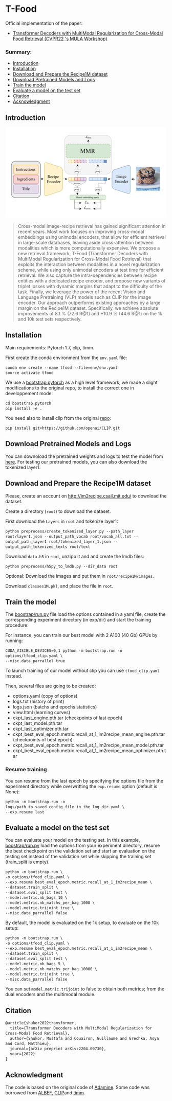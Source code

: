 # T-Food
Official implementation of the paper: 
- [Transformer Decoders with MultiModal Regularization for Cross-Modal Food
Retrieval (CVPR22 's MULA Workshop)](https://arxiv.org/abs/2204.09730)


### Summary:

* [Introduction](#introduction)
* [Installation](#installation)
* [Download and Prepare the Recipe1M dataset](#download-and-prepare-the-recipe1m-dataset)
* [Download Pretrained Models and Logs](#download-pretrained-models-and-logs)
* [Train the model](#train-the-model)
* [Evaluate a model on the test set](#evaluate-a-model-on-the-test-set)
* [Citation](#citation)
* [Acknowledgment](#acknowledgment)

## Introduction

<p align="center">
    <img src="images/main.png" width="600"/>
</p>

> Cross-modal image-recipe retrieval has gained significant attention in recent years. 
Most work focuses on improving cross-modal embeddings using unimodal encoders, that allow for efficient retrieval in large-scale databases, leaving aside cross-attention between modalities which is more computationally expensive. We propose a new retrieval framework, T-Food (Transformer Decoders with MultiModal Regularization for Cross-Modal Food Retrieval) that exploits the interaction between modalities in a novel regularization scheme, while using only unimodal encoders at test time for efficient retrieval. We also capture the intra-dependencies between recipe entities with a dedicated recipe encoder, and propose new variants of triplet losses with dynamic margins that adapt to the difficulty of the task. Finally, we leverage the power of the recent Vision and Language Pretraining (VLP) models such as CLIP for the image encoder. Our approach outperforms existing approaches by a large margin on the Recipe1M dataset. Specifically, we achieve absolute improvements of 8.1 % (72.6 R@1) and +10.9 % (44.6 R@1) on the 1k and 10k test sets respectively.


## Installation

Main requirements: Pytorch 1.7, clip, timm.

First create the conda environment from the `env.yaml` file:

```
conda env create --name tfood --file=env/env.yaml
source activate tfood
```

We use a [bootstrap.pytorch](https://github.com/Cadene/bootstrap.pytorch.git) as a high level framework, we made a slight modifications to the original repo, to install the correct one in developpement mode:
```
cd bootstrap.pytorch
pip install -e .
```

You need also to install clip from the original [repo](https://github.com/openai/CLIP):
```
pip install git+https://github.com/openai/CLIP.git
```

## Download Pretrained Models and Logs

You can downoload the pretrained weights and logs to test the model from [here](https://nuage.lip6.fr/s/YdziDxDD39B6mbB).
For testing our pretrained models, you can also download the tokenized layer1.

## Download and Prepare the Recipe1M dataset

Please, create an account on http://im2recipe.csail.mit.edu/ to download the dataset.

Create a directory (`root`) to download the dataset.

First download the `Layers` in `root` and tokenize layer1:
```
python preprocess/create_tokenized_layer.py --path_layer root/layer1.json --output_path_vocab root/vocab_all.txt --output_path_layer1 root/tokenized_layer_1.json --output_path_tokenized_texts root/text
```
Download `data.h5` in `root`, unzipp it and and create the lmdb files:

```
python preprocess/h5py_to_lmdb.py --dir_data root

```

Optional: Download the images and put them in `root/recipe1M/images`.

Download `classes1M.pkl`, and place the file in `root`.


## Train the model


The [boostrap/run.py](https://github.com/Cadene/bootstrap.pytorch/blob/master/bootstrap/run.py) file load the options contained in a yaml file, create the corresponding experiment directory (in exp/dir) and start the training procedure.

For instance, you can train our best model with 2 A100 (40 Gb) GPUs by running:
```
CUDA_VISIBLE_DEVICES=0,1 python -m bootstrap.run -o options/tfood_clip.yaml \
--misc.data_parrallel true 
```
To launch training of our model without clip you can use `tfood_clip.yaml` instead.

Then, several files are going to be created:
- options.yaml (copy of options)
- logs.txt (history of print)
- logs.json (batchs and epochs statistics)
- view.html (learning curves)
- ckpt_last_engine.pth.tar (checkpoints of last epoch)
- ckpt_last_model.pth.tar
- ckpt_last_optimizer.pth.tar
- ckpt_best_eval_epoch.metric.recall_at_1_im2recipe_mean_engine.pth.tar (checkpoints of best epoch)
- ckpt_best_eval_epoch.metric.recall_at_1_im2recipe_mean_model.pth.tar
- ckpt_best_eval_epoch.metric.recall_at_1_im2recipe_mean_optimizer.pth.tar


### Resume training

You can resume from the last epoch by specifying the options file from the experiment directory while overwritting the `exp.resume` option (default is None):
```
python -m bootstrap.run -o logs/path_to_saved_config_file_in_the_log_dir.yaml \
--exp.resume last
```

## Evaluate a model on the test set

You can evaluate your model on the testing set. In this example, [boostrap/run.py](https://github.com/Cadene/bootstrap.pytorch/blob/master/bootstrap/run.py) load the options from your experiment directory, resume the best checkpoint on the validation set and start an evaluation on the testing set instead of the validation set while skipping the training set (train_split is empty).
```
python -m bootstrap.run \
-o options/tfood_clip.yaml \
--exp.resume best_eval_epoch.metric.recall_at_1_im2recipe_mean \
--dataset.train_split \
--dataset.eval_split test \
--model.metric.nb_bags 10 \
--model.metric.nb_matchs_per_bag 1000 \
--model.metric.trijoint true \
--misc.data_parrallel false 
```

By default, the model is evaluated on the 1k setup, to evaluate on the 10k setup:

```
python -m bootstrap.run \
-o options/tfood_clip.yaml \
--exp.resume best_eval_epoch.metric.recall_at_1_im2recipe_mean \
--dataset.train_split \
--dataset.eval_split test \
--model.metric.nb_bags 5 \
--model.metric.nb_matchs_per_bag 10000 \
--model.metric.trijoint true \
--misc.data_parrallel false 
```
You can set `model.metric.trijoint` to false to obtain both metrics; from the dual encoders and the multimodal module.

## Citation

```
@article{shukor2022transformer,
  title={Transformer Decoders with MultiModal Regularization for Cross-Modal Food Retrieval},
  author={Shukor, Mustafa and Couairon, Guillaume and Grechka, Asya and Cord, Matthieu},
  journal={arXiv preprint arXiv:2204.09730},
  year={2022}
}
```


## Acknowledgment

The code is based on the original code of [Adamine](https://github.com/Cadene/recipe1m.bootstrap.pytorch). Some code was borrowed from [ALBEF](https://github.com/salesforce/ALBEF), [CLIP](https://github.com/openai/CLIP)and [timm](https://github.com/rwightman/pytorch-image-models).
